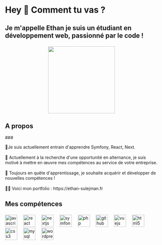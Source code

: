 <h1 align="left">Hey 👋 Comment tu vas ?</h1>

###

<h2 align="left">Je m'appelle Ethan je suis un étudiant en développement web, passionné par le code  !</h2>

###


###

<div align="center">
  <img height="220" src="https://media.giphy.com/media/v1.Y2lkPTc5MGI3NjExZGNrNXY0OHFkZnkxMzM4Zzg4dXk2ZDBvZ2xpeDI5eTNwYXg1ODlrZiZlcD12MV9pbnRlcm5hbF9naWZfYnlfaWQmY3Q9Zw/2IudUHdI075HL02Pkk/giphy.gif"  />
</div>

###
<h2 align="left">A propos</h2>
###

<p align="left">🌱Je suis actuellement entrain d'apprendre Symfony, React, Next.<br><br>👀 Actuellement à la recherche d'une opportunité en alternance, je suis motivé à mettre en œuvre mes compétences au service de votre entreprise.<br><br>🎯 Toujours en quête d'apprentissage, je souhaite acquérir et développer de nouvelles compétences !<br><br>👨‍💻 Voici mon portfolio : https://ethan-sulejman.fr</p>

###

<h2 align="left">Mes compétences</h2>

###

<div align="left">
  <img src="https://cdn.jsdelivr.net/gh/devicons/devicon/icons/javascript/javascript-original.svg" height="40" alt="javascript logo"  />
  <img width="12" />
  <img src="https://cdn.jsdelivr.net/gh/devicons/devicon/icons/react/react-original.svg" height="40" alt="react logo"  />
  <img width="12" />
  <img src="https://cdn.jsdelivr.net/gh/devicons/devicon/icons/nextjs/nextjs-original.svg" height="40" alt="nextjs logo"  />
  <img width="12" />
  <img src="https://skillicons.dev/icons?i=symfony" height="40" alt="symfony logo"  />
  <img width="12" />
  <img src="https://cdn.jsdelivr.net/gh/devicons/devicon/icons/php/php-original.svg" height="40" alt="php logo"  />
  <img width="12" />
  <img src="https://skillicons.dev/icons?i=github" height="40" alt="github logo"  />
  <img width="12" />
  <img src="https://cdn.jsdelivr.net/gh/devicons/devicon/icons/vuejs/vuejs-original.svg" height="40" alt="vuejs logo"  />
  <img width="12" />
  <img src="https://cdn.jsdelivr.net/gh/devicons/devicon/icons/html5/html5-original.svg" height="40" alt="html5 logo"  />
  <img width="12" />
  <img src="https://cdn.jsdelivr.net/gh/devicons/devicon/icons/css3/css3-original.svg" height="40" alt="css3 logo"  />
  <img width="12" />
  <img src="https://cdn.jsdelivr.net/gh/devicons/devicon/icons/mysql/mysql-original.svg" height="40" alt="mysql logo"  />
  <img width="12" />
  <img src="https://cdn.simpleicons.org/wordpress/21759B" height="40" alt="wordpress logo"  />
</div>

###
